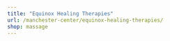 ```yaml
---
title: "Equinox Healing Therapies"
url: /manchester-center/equinox-healing-therapies/
shop: massage
---
```

